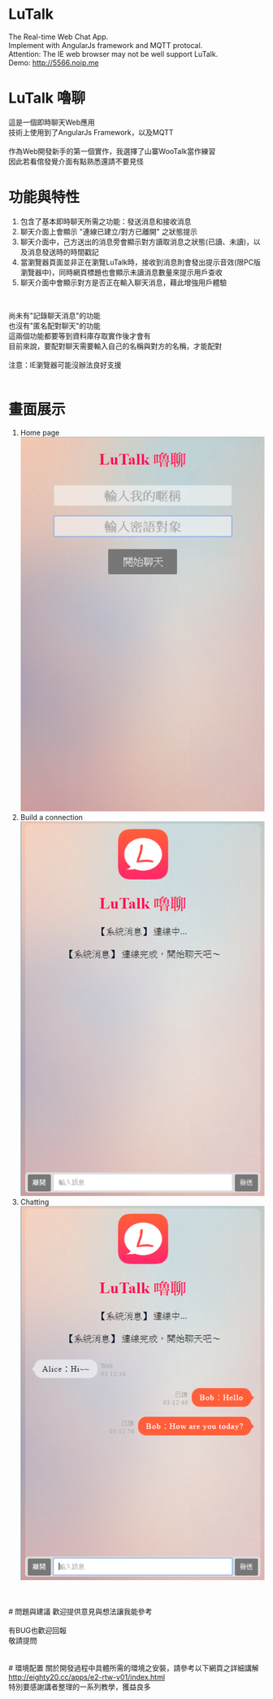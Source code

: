 # LuTalk
The Real-time Web Chat App.<br>
Implement with AngularJs framework and MQTT protocal.<br>
Attention: The IE web browser may not be well support LuTalk.<br>
Demo: <a href="http://5566.noip.me" target="_blank">http://5566.noip.me</a><br>

# LuTalk 嚕聊
這是一個即時聊天Web應用 <br>
技術上使用到了AngularJs Framework，以及MQTT<br>
<br>
作為Web開發新手的第一個實作，我選擇了山寨WooTalk當作練習<br>
因此若看倌發覺介面有點熟悉還請不要見怪<br>

# 功能與特性
1. 包含了基本即時聊天所需之功能：發送消息和接收消息<br>
2. 聊天介面上會顯示 "連線已建立/對方已離開" 之狀態提示<br>
3. 聊天介面中，己方送出的消息旁會顯示對方讀取消息之狀態(已讀、未讀)，以及消息發送時的時間戳記<br>
4. 當瀏覽器頁面並非正在瀏覽LuTalk時，接收到消息則會發出提示音效(限PC版瀏覽器中)，同時網頁標題也會顯示未讀消息數量來提示用戶查收<br>
5. 聊天介面中會顯示對方是否正在輸入聊天消息，藉此增強用戶體驗<br>
<br>

尚未有"記錄聊天消息"的功能<br>
也沒有"匿名配對聊天"的功能<br>
這兩個功能都要等到資料庫存取實作後才會有<br>
目前來說，要配對聊天需要輸入自己的名稱與對方的名稱，才能配對<br>
<br>
注意：IE瀏覽器可能沒辦法良好支援
<br>
<br>
# 畫面展示
1. Home page<br>
![alt tag](https://raw.githubusercontent.com/jordan5226/LuTalk/master/git-img/lutalk_home.png)<br>
2. Build a connection<br>
![alt tag](https://raw.githubusercontent.com/jordan5226/LuTalk/master/git-img/lutalk_connected.png)<br>
3. Chatting<br>
![alt tag](https://raw.githubusercontent.com/jordan5226/LuTalk/master/git-img/lutalk_chatting.png)<br>

<br>
<br>
# 問題與建議
歡迎提供意見與想法讓我能參考<br><br>
有BUG也歡迎回報<br>
敬請提問<br>
<br>
<br>
# 環境配置
關於開發過程中具體所需的環境之安裝，請參考以下網頁之詳細講解<br>
<a href="http://eighty20.cc/apps/e2-rtw-v01/index.html" target="_blank" title="即時網頁應用開發 - 手把手">http://eighty20.cc/apps/e2-rtw-v01/index.html</a> <br>
特別要感謝講者整理的一系列教學，獲益良多<br>
